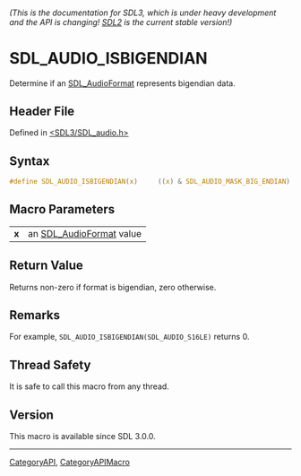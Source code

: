 ###### (This is the documentation for SDL3, which is under heavy development and the API is changing! [SDL2](https://wiki.libsdl.org/SDL2/) is the current stable version!)
# SDL_AUDIO_ISBIGENDIAN

Determine if an [SDL_AudioFormat](SDL_AudioFormat) represents bigendian data.

## Header File

Defined in [<SDL3/SDL_audio.h>](https://github.com/libsdl-org/SDL/blob/main/include/SDL3/SDL_audio.h)

## Syntax

```c
#define SDL_AUDIO_ISBIGENDIAN(x)     ((x) & SDL_AUDIO_MASK_BIG_ENDIAN)
```

## Macro Parameters

|           |                                             |
| --------- | ------------------------------------------- |
| **x**     | an [SDL_AudioFormat](SDL_AudioFormat) value |

## Return Value

Returns non-zero if format is bigendian, zero otherwise.

## Remarks

For example, `SDL_AUDIO_ISBIGENDIAN(SDL_AUDIO_S16LE)` returns 0.

## Thread Safety

It is safe to call this macro from any thread.

## Version

This macro is available since SDL 3.0.0.

----
[CategoryAPI](CategoryAPI), [CategoryAPIMacro](CategoryAPIMacro)

